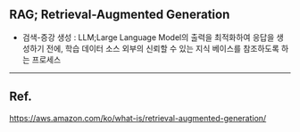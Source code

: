 ## RAG; Retrieval-Augmented Generation

- 검색-증강 생성 : LLM;Large Language Model의 출력을 최적화하여 응답을 생성하기 전에, 학습 데이터 소스 외부의 신뢰할 수 있는 지식 베이스를 참조하도록 하는 프로세스

---
## Ref.
https://aws.amazon.com/ko/what-is/retrieval-augmented-generation/